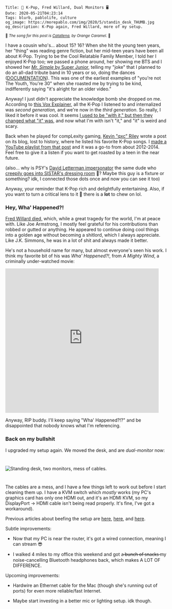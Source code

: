     Title: 🎵 K-Pop, Fred Willard, Dual Monitors 🖥
    Date: 2020-05-21T04:23:14
    Tags: blurb, pablolife, culture
    og_image: https://morepablo.com/img/2020/5/standin_desk_THUMB.jpg
    og_description: K-Pop again, Fred Willard, more of my setup.

<small>🎵 <em>The song for this post is <a href="https://www.youtube.com/watch?v=Med2XipHJJM">Catallena</a>, by Orange Caramel.</em> 🎵</small>

I have a cousin who's… about 15? 16? When she hit the young teen years,
her "thing" was reading genre fiction, but her mid-teen years have been all
about K-Pop. Trying to be the Cool Relatable Family Member, I told her
I enjoyed K-Pop too; we passed a phone around, her showing me BTS and I
showed her [_Mr. Simple_ by Super Junior][1], telling my "joke"
that I planned to do an all-dad tribute band in 10 years or so, doing the
dances ([DOCUMENTATION][2]). This was one of the earliest examples of "you're
not The Youth, You're 30" when she roasted me by trying to be kind,
indifferently saying "it's alright for an older video."

Anyway! I just didn't appreciate the knowledge bomb she dropped on me. According
to [this Vox Explainer][3], all the K-Pop I listened to and internalized was
_second generation,_ and we're now in the _third generation_. So really, I liked
it before it was cool. It seems [I used to be "with it," but then they changed
what "it" was][15], and now what I'm with isn't "it," and "it" is weird and
scary.

Back when he played for compLexity gaming, [Kevin "qxc" Riley][4] wrote a post
on its blog, lost to history, where he listed his favorite K-Pop songs. I [made
a YouTube playlist from that post][5] and it was a go-to from about 2012-2014.
Feel free to give it a listen if you want to get roasted by a teen in the near
future.

(also… why is PSY's [David Letterman impersonator][6] the same dude who [creepily
goes into SISTAR's dressing room][7] 🤔? Maybe this guy is a fixture or
something? idk, I connected those dots once and now you can see it too)

Anyway, your reminder that K-Pop rich and delightfully entertaining. Also, if
you want to turn a critical lens to it 🧐 there is a **lot** to chew on lol.

### Hey, Wha' Happened?!

[Fred Willard died,][8] which, while a great tragedy for the world, I'm at peace
with. Like Joe Armstrong, I mostly feel grateful for his contributions than
robbed or gutted or anything. He appeared to continue doing cool things into a
golden age without becoming a shitlord, which I always appreciate. Like J.K.
Simmons, he was in a lot of shit and always made it better.

He's not a household name for many, but almost everyone's seen his work. I think
my favorite bit of his was _Wha' Happened?!_, from _A Mighty Wind_, a criminally
under-watched movie:

<iframe width="800" height="450" style="max-width: 95%" src="https://www.youtube-nocookie.com/embed/Of8JOVXYU0Q" frameborder="0" allow="accelerometer; autoplay; encrypted-media; gyroscope; picture-in-picture" allowfullscreen></iframe>

Anyway, RIP buddy. I'll keep saying "Wha' Happened?!?" and be disappointed that
nobody knows what I'm referencing.

### Back on my bullshit

I upgraded my setup again. We moved the desk, and are _dual-monitor_ now:

<div class="caption-img-block" style="margin: 25px auto">
<img src="/img/2020/5/standin_desk_THUMB.jpg" alt="Standing desk, two monitors, mess of cables." style="margin: 15px auto;" />
</div>

The cables are a mess, and I have a few things left to work out before I start
cleaning them up. I have a KVM switch which _mostly_ works (my PC's graphics
card has only one HDMI out, and it's an HDMI KVM, so my DisplayPort -> HDMI
cable isn't being read properly. It's fine, I've got a workaround).

Previous articles about beefing the setup are [here][11], [here][10], and [here][9].

Subtle improvements:

- Now that my PC is near the router, it's got a wired connection, meaning I can
  stream 😎

- I walked 4 miles to my office this weekend and got a̶ ̶b̶u̶n̶c̶h̶ ̶o̶f̶ ̶s̶n̶a̶c̶k̶s̶ my
  noise-cancelling Bluetooth headphones back, which makes A LOT OF DIFFERENCE.

Upcoming improvements:

- Hardwire an Ethernet cable for the Mac (though she's running out of ports) for
  even more reliable/fast Internet.

- Maybe start investing in a better mic or lighting setup. idk though.

   [1]: https://www.youtube.com/watch?v=r6TwzSGYycM
   [2]: https://twitter.com/SrPablo/status/479699584105844737
   [3]: https://www.vox.com/culture/21258262/k-pop-essential-playlist-guide-for-beginners
   [4]: https://liquipedia.net/starcraft2/Qxc
   [5]: https://www.youtube.com/playlist?list=PLEIB_W4RxG7NftGGyx0TuxIrSMA0n5g_w
   [6]: https://www.youtube.com/watch?v=tF27TNC_4pc&t=1m53s
   [7]: https://www.youtube.com/watch?v=Pj3q0ZChgFE&t=1m34s
   [8]: https://www.vox.com/culture/2020/5/17/21261490/fred-willard-best-performances-space-force
   [9]: /2020/04/standing-desk.html
   [10]: /2020/03/todays-updates.html
   [11]: /2018/03/my-setup.html
   [15]: https://www.youtube.com/watch?v=LV0wTtiJygY
